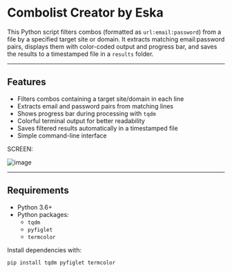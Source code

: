 # Combolist Creator by Eska

This Python script filters combos (formatted as `url:email:password`) from a file by a specified target site or domain. It extracts matching email:password pairs, displays them with color-coded output and progress bar, and saves the results to a timestamped file in a `results` folder.

---

## Features

- Filters combos containing a target site/domain in each line
- Extracts email and password pairs from matching lines
- Shows progress bar during processing with `tqdm`
- Colorful terminal output for better readability
- Saves filtered results automatically in a timestamped file
- Simple command-line interface

SCREEN:

![image](https://github.com/user-attachments/assets/3aa87119-2c35-410e-b6de-66885ad15837)

---

## Requirements

- Python 3.6+
- Python packages:
  - `tqdm`
  - `pyfiglet`
  - `termcolor`

Install dependencies with:

```bash
pip install tqdm pyfiglet termcolor
